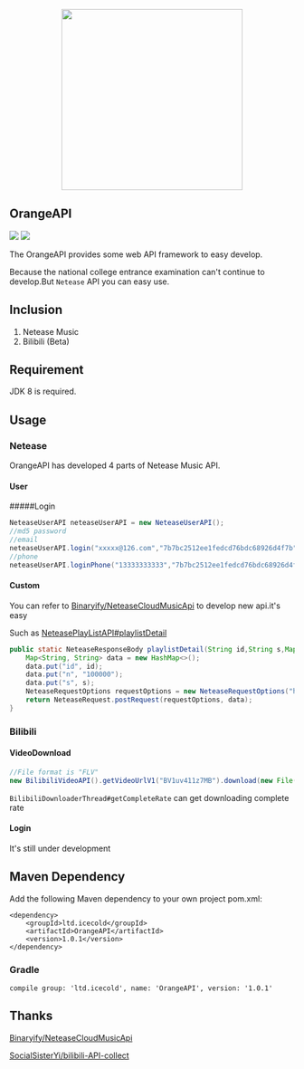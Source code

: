 <p align="center">
    <img src="https://cdn.jsdelivr.net/gh/GceCold/WebImages/OrangeAPI/OrangeAPI.png" width="320px">
</p>

## OrangeAPI

[![](https://img.shields.io/github/license/GceCold/OrangeAPI?style=flat-square)](https://github.com/GceCold/OrangeAPI)
[![](https://img.shields.io/circleci/build/github/GceCold/OrangeAPI?style=flat-square)](https://img.shields.io/circleci/build/github/GceCold/OrangeAPI?style=flat-square)

The OrangeAPI provides some web API framework to easy develop.

Because the national college entrance examination can't continue to develop.But `Netease` API you can easy use.

## Inclusion

1. Netease Music
2. Bilibili (Beta)

## Requirement

JDK 8 is required.

## Usage

### Netease

OrangeAPI has developed 4 parts of Netease Music API.

#### User

#####Login

```java
NeteaseUserAPI neteaseUserAPI = new NeteaseUserAPI();
//md5 password
//email
neteaseUserAPI.login("xxxxx@126.com","7b7bc2512ee1fedcd76bdc68926d4f7b");
//phone
neteaseUserAPI.loginPhone("13333333333","7b7bc2512ee1fedcd76bdc68926d4f7b");
```

#### Custom

You can refer to [Binaryify/NeteaseCloudMusicApi](https://github.com/Binaryify/NeteaseCloudMusicApi "Binaryify/NeteaseCloudMusicApi") to develop new api.it's easy

Such as [NeteasePlayListAPI#playlistDetail](https://github.com/GceCold/OrangeAPI/blob/master/src/main/java/ltd/icecold/orange/netease/api/NeteasePlayListAPI.java "playlistDetail")

```java
public static NeteaseResponseBody playlistDetail(String id,String s,Map<String,String> cookie){
    Map<String, String> data = new HashMap<>();
    data.put("id", id);
    data.put("n", "100000");
    data.put("s", s);
    NeteaseRequestOptions requestOptions = new NeteaseRequestOptions("https://music.163.com/api/v6/playlist/detail", NeteaseCrypto.CryptoType.LINUXAPI, cookie, Request.UserAgentType.PC);
    return NeteaseRequest.postRequest(requestOptions, data);
}
```

### Bilibili

#### VideoDownload

```java
//File format is "FLV"
new BilibiliVideoAPI().getVideoUrlV1("BV1uv411z7MB").download(new File("1.flv"), 10);
```
`BilibiliDownloaderThread#getCompleteRate` can get downloading complete rate

#### Login

It's still under development

## Maven Dependency

Add the following Maven dependency to your own project pom.xml:

```
<dependency>
    <groupId>ltd.icecold</groupId>
    <artifactId>OrangeAPI</artifactId>
    <version>1.0.1</version>
</dependency>
```

### Gradle

```
compile group: 'ltd.icecold', name: 'OrangeAPI', version: '1.0.1'
```


## Thanks

[Binaryify/NeteaseCloudMusicApi](https://github.com/Binaryify/NeteaseCloudMusicApi "Binaryify/NeteaseCloudMusicApi")

[SocialSisterYi/bilibili-API-collect](https://github.com/SocialSisterYi/bilibili-API-collect "SocialSisterYi/bilibili-API-collect")

